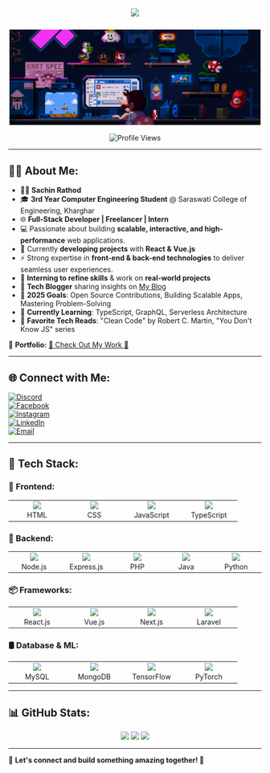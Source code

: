 <h1 align="center">
    <img src="https://readme-typing-svg.herokuapp.com/?font=Righteous&size=35&center=true&vCenter=true&width=500&height=70&color=F4FF35&duration=4000&lines=Hi+There!+👋;+I'm+Sachin+Rathod+;Passionate+Software+Developer!+;Full+Stack+Developer!+;" />
</h1>

<p align="center">
    <a href="https://github.com/FNICKE" target="_blank">
        <img src="https://github.com/swapnil2382/swapnil2382/blob/main/1_aniyNTcHORbvDiLGUzJSsQ.gif" alt="Click to visit FNICKE's GitHub" width="500">
    </a>
</p>

<p align="center">
    <img src="https://komarev.com/ghpvc/?username=fnicke&label=Profile%20views&color=0e75b6&style=flat" alt="Profile Views" />
</p>

---

## 💪🏻 About Me:

- 👨‍💻 **Sachin Rathod**  
- 🎓 **3rd Year Computer Engineering Student** @ Saraswati College of Engineering, Kharghar  
- 🌐 **Full-Stack Developer | Freelancer | Intern**  
- 💻 Passionate about building **scalable, interactive, and high-performance** web applications.  
- 🚀 Currently **developing projects** with **React & Vue.js**  
- ⚡ Strong expertise in **front-end & back-end technologies** to deliver seamless user experiences.  
- 🔧 **Interning to refine skills** & work on **real-world projects**  
- 📝 **Tech Blogger** sharing insights on [My Blog](#)  
- 🎯 **2025 Goals**: Open Source Contributions, Building Scalable Apps, Mastering Problem-Solving  
- 🌱 **Currently Learning**: TypeScript, GraphQL, Serverless Architecture  
- 📖 **Favorite Tech Reads**: "Clean Code" by Robert C. Martin, "You Don't Know JS" series  

📏 **Portfolio:** [🚀 Check Out My Work 🚀](https://fnicke.github.io/My-Portfolio/?#)

---

## 🌐 Connect with Me:

[![Discord](https://img.shields.io/badge/🔴_Discord-%237289DA.svg?logo=discord&logoColor=white)](https://discord.gg/Fnicke)  
[![Facebook](https://img.shields.io/badge/💙_Facebook-%231877F2.svg?logo=Facebook&logoColor=white)](https://www.facebook.com/p/Sachin-Rathod-100040887106473/)  
[![Instagram](https://img.shields.io/badge/💎_Instagram-%23E4405F.svg?logo=Instagram&logoColor=white)](https://www.instagram.com/insane_sachin_666/?hl=en)  
[![LinkedIn](https://img.shields.io/badge/🌟_LinkedIn-%230077B5.svg?logo=linkedin&logoColor=white)](https://www.linkedin.com/in/sachin-rathod-469168310/)  
[![Email](https://img.shields.io/badge/📧_Email-D14836?logo=gmail&logoColor=white)](mailto:rathodsachin0766@gmail.com)

---

## 🌟 Tech Stack:

### 🎨 Frontend:
<table align="center">
  <tr>
    <td align="center" width="100"><img src="https://skillicons.dev/icons?i=html" /><br>HTML</td>
    <td align="center" width="100"><img src="https://skillicons.dev/icons?i=css" /><br>CSS</td>
    <td align="center" width="100"><img src="https://skillicons.dev/icons?i=js" /><br>JavaScript</td>
    <td align="center" width="100"><img src="https://skillicons.dev/icons?i=ts" /><br>TypeScript</td>
  </tr>
</table>

### 🔧 Backend:
<table align="center">
  <tr>
    <td align="center" width="100"><img src="https://skillicons.dev/icons?i=nodejs" /><br>Node.js</td>
    <td align="center" width="100"><img src="https://skillicons.dev/icons?i=express" /><br>Express.js</td>
    <td align="center" width="100"><img src="https://skillicons.dev/icons?i=php" /><br>PHP</td>
    <td align="center" width="100"><img src="https://skillicons.dev/icons?i=java" /><br>Java</td>
    <td align="center" width="100"><img src="https://skillicons.dev/icons?i=python" /><br>Python</td>
  </tr>
</table>

### 📦 Frameworks:
<table align="center">
  <tr>
    <td align="center" width="100"><img src="https://skillicons.dev/icons?i=react" /><br>React.js</td>
    <td align="center" width="100"><img src="https://skillicons.dev/icons?i=vue" /><br>Vue.js</td>
    <td align="center" width="100"><img src="https://skillicons.dev/icons?i=nextjs" /><br>Next.js</td>
    <td align="center" width="100"><img src="https://skillicons.dev/icons?i=laravel" /><br>Laravel</td>
  </tr>
</table>

### 🛢 Database & ML:
<table align="center">
  <tr>
    <td align="center" width="100"><img src="https://skillicons.dev/icons?i=mysql" /><br>MySQL</td>
    <td align="center" width="100"><img src="https://skillicons.dev/icons?i=mongodb" /><br>MongoDB</td>
    <td align="center" width="100"><img src="https://skillicons.dev/icons?i=tensorflow" /><br>TensorFlow</td>
    <td align="center" width="100"><img src="https://skillicons.dev/icons?i=pytorch" /><br>PyTorch</td>
  </tr>
</table>

---

## 📊 GitHub Stats:

<p align="center">
    <img src="https://github-readme-stats.vercel.app/api?username=FNICKE&theme=dark&hide_border=false&include_all_commits=true&count_private=true" />
    <img src="https://github-readme-streak-stats.herokuapp.com/?user=FNICKE&theme=dark&hide_border=false" />
    <img src="https://github-readme-stats.vercel.app/api/top-langs/?username=FNICKE&theme=dark&hide_border=false&include_all_commits=true&count_private=true&layout=compact" />
</p>

---

🔗 **Let's connect and build something amazing together! 🚀**

